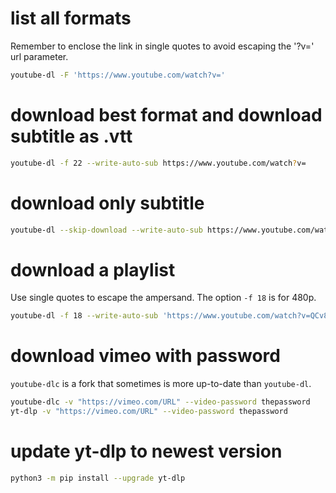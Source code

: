 # list all formats
Remember to enclose the link in single quotes to avoid escaping the '?v=' url parameter.
```bash
youtube-dl -F 'https://www.youtube.com/watch?v='
```

# download best format and download subtitle as .vtt
```bash
youtube-dl -f 22 --write-auto-sub https://www.youtube.com/watch?v=
```

# download only subtitle
```bash
youtube-dl --skip-download --write-auto-sub https://www.youtube.com/watch?v=
```

# download a playlist
Use single quotes to escape the ampersand.
The option `-f 18` is for 480p.

```bash
youtube-dl -f 18 --write-auto-sub 'https://www.youtube.com/watch?v=QCv87K_y97w&list=PLd19WvC9yqUeAD3MyBvXKG706OwtA8_sY'
```

# download vimeo with password
`youtube-dlc` is a fork that sometimes is more up-to-date than `youtube-dl`.

```bash
youtube-dlc -v "https://vimeo.com/URL" --video-password thepassword
yt-dlp -v "https://vimeo.com/URL" --video-password thepassword
```

# update yt-dlp to newest version
```bash
python3 -m pip install --upgrade yt-dlp
```
